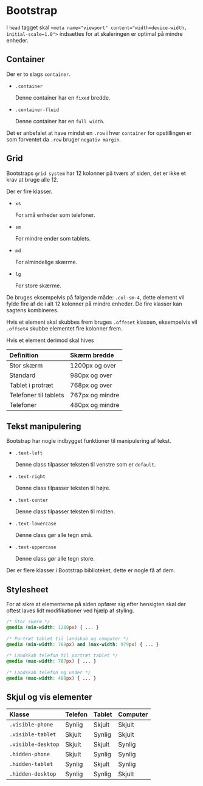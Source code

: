 # Bootstrap

I `head` tagget skal `<meta name="viewport" content="width=device-width, initial-scale=1.0">` indsættes for at skaleringen er optimal på mindre enheder.

## Container

Der er to slags `container`.
* `.container`

    Denne container har en `fixed` bredde.

* `.container-fluid`

    Denne container har en `full width`.

Det er anbefalet at have mindst en `.row` i hver `container` for opstillingen er som forventet da `.row` bruger `negativ margin`.

## Grid

Bootstraps `grid system` har 12 kolonner på tværs af siden, det er ikke et krav at bruge alle 12.

Der er fire klasser.
* `xs`

    For små enheder som telefoner.

* `sm`

    For mindre ender som tablets.

* `md`

    For almindelige skærme.

* `lg`

    For store skærme.

De bruges eksempelvis på følgende måde: `.col-sm-4`, dette element vil fylde fire af de i alt 12 kolonner på mindre enheder. De fire klasser kan sagtens kombineres.

Hvis et element skal skubbes frem bruges `.offeset` klassen, eksempelvis vil `.offset4` skubbe elementet fire kolonner frem.

Hvis et element derimod skal hives 

| Definition        | Skærm bredde|
| :----- |:-----|
| Stor skærm      | 1200px og over |
| Standard      | 980px og over |
| Tablet i protræt      | 768px og over |
| Telefoner til tablets      | 767px og mindre |
| Telefoner      | 480px og mindre |

## Tekst manipulering

Bootstrap har nogle indbygget funktioner til manipulering af tekst.

* `.text-left`

    Denne class tilpasser teksten til venstre som er `default`.

* `.text-right`

    Denne class tilpasser teksten til højre.

* `.text-center`

    Denne class tilpasser teksten til midten.

* `.text-lowercase`

    Denne class gør alle tegn små.

* `.text-uppercase`

    Denne class gør alle tegn store.

Der er flere klasser i Bootstrap biblioteket, dette er nogle få af dem.

## Stylesheet

For at sikre at elementerne på siden opfører sig efter hensigten skal der oftest laves lidt modifikationer ved hjælp af styling.

```css
/* Stor skærm */
@media (min-width: 1200px) { ... }
 
/* Portræt tablet til landskab og computer */
@media (min-width: 768px) and (max-width: 979px) { ... }
 
/* Landskab telefon til portræt tablet */
@media (max-width: 767px) { ... }
 
/* Landskab telefon og under */
@media (max-width: 480px) { ... }
```

## Skjul og vis elementer

| Klasse | Telefon | Tablet | Computer | 
| :----- |:-----|:-----|:-----|
|`.visible-phone`|Synlig|Skjult|Skjult|
|`.visible-tablet`|Skjult|Synlig|Skjult|
|`.visible-desktop`|Skjult|Skjult|Synlig|
|`.hidden-phone`|Skjult|Synlig|Synlig|
|`.hidden-tablet`|Synlig|Skjult|Synlig|
|`.hidden-desktop`|Synlig|Synlig|Skjult|
